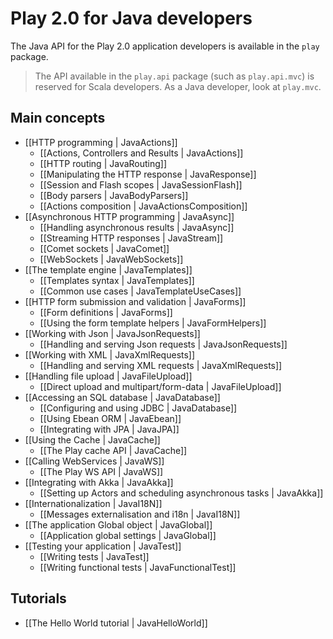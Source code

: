 # Play 2.0 for Java developers

The Java API for the Play 2.0 application developers is available in the `play` package. 

> The API available in the `play.api` package (such as `play.api.mvc`) is reserved for Scala developers. As a Java developer, look at `play.mvc`.

## Main concepts

- [[HTTP programming | JavaActions]]
    - [[Actions, Controllers and Results | JavaActions]]
    - [[HTTP routing | JavaRouting]]
    - [[Manipulating the HTTP response | JavaResponse]]
    - [[Session and Flash scopes | JavaSessionFlash]]
    - [[Body parsers | JavaBodyParsers]]
    - [[Actions composition | JavaActionsComposition]]
- [[Asynchronous HTTP programming | JavaAsync]]
    - [[Handling asynchronous results | JavaAsync]]
    - [[Streaming HTTP responses | JavaStream]]
    - [[Comet sockets | JavaComet]]
    - [[WebSockets | JavaWebSockets]]
- [[The template engine | JavaTemplates]]
    - [[Templates syntax | JavaTemplates]]
    - [[Common use cases | JavaTemplateUseCases]]
- [[HTTP form submission and validation | JavaForms]]
    - [[Form definitions | JavaForms]]
    - [[Using the form template helpers | JavaFormHelpers]]
- [[Working with Json | JavaJsonRequests]]
    - [[Handling and serving Json requests | JavaJsonRequests]]
- [[Working with XML | JavaXmlRequests]]
    - [[Handling and serving XML requests | JavaXmlRequests]]
- [[Handling file upload | JavaFileUpload]]
    - [[Direct upload and multipart/form-data | JavaFileUpload]]
- [[Accessing an SQL database | JavaDatabase]]
    - [[Configuring and using JDBC | JavaDatabase]]
    - [[Using Ebean ORM | JavaEbean]]
    - [[Integrating with JPA | JavaJPA]]
- [[Using the Cache | JavaCache]]
    - [[The Play cache API | JavaCache]]
- [[Calling WebServices | JavaWS]]
    - [[The Play WS API  | JavaWS]]
- [[Integrating with Akka | JavaAkka]]
    - [[Setting up Actors and scheduling asynchronous tasks | JavaAkka]]
- [[Internationalization | JavaI18N]]
    - [[Messages externalisation and i18n | JavaI18N]]
- [[The application Global object | JavaGlobal]]
    - [[Application global settings | JavaGlobal]]
- [[Testing your application | JavaTest]]
    - [[Writing tests | JavaTest]]
    - [[Writing functional tests | JavaFunctionalTest]]

## Tutorials

- [[The Hello World tutorial | JavaHelloWorld]]
